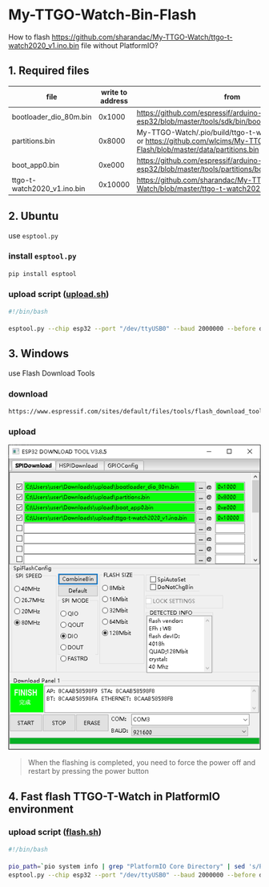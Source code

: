 # My-TTGO-Watch-Bin-Flash

How to flash https://github.com/sharandac/My-TTGO-Watch/ttgo-t-watch2020_v1.ino.bin file without PlatformIO?


## 1. Required files

file|write to address|from
---|---|---
bootloader_dio_80m.bin|0x1000|https://github.com/espressif/arduino-esp32/blob/master/tools/sdk/bin/bootloader_dio_80m.bin
partitions.bin|0x8000|My-TTGO-Watch/.pio/build/ttgo-t-watch/partitions.bin or https://github.com/wlcims/My-TTGO-Watch-Bin-Flash/blob/master/data/partitions.bin
boot_app0.bin|0xe000|https://github.com/espressif/arduino-esp32/blob/master/tools/partitions/boot_app0.bin
ttgo-t-watch2020_v1.ino.bin|0x10000|https://github.com/sharandac/My-TTGO-Watch/blob/master/ttgo-t-watch2020_v1.ino.bin


## 2. Ubuntu

use `esptool.py`

### install `esptool.py`
```
pip install esptool
```

### upload script ([upload.sh](upload.sh))
```bash
#!/bin/bash

esptool.py --chip esp32 --port "/dev/ttyUSB0" --baud 2000000 --before default_reset --after hard_reset write_flash -z --flash_mode dio --flash_freq 80m --flash_size detect 0x1000 bootloader_dio_80m.bin 0x8000 partitions.bin 0xe000 boot_app0.bin 0x10000 ttgo-t-watch2020_v1.ino.bin
```

## 3. Windows

use Flash Download Tools

### download
```
https://www.espressif.com/sites/default/files/tools/flash_download_tool_v3.8.5_1.zip
```

### upload 
![windows](./images/Windows10.PNG)
> When the flashing is completed, you need to force the power off and restart by pressing the power button


## 4. Fast flash TTGO-T-Watch in PlatformIO environment


### upload script ([flash.sh](flash.sh))
```bash
#!/bin/bash

pio_path=`pio system info | grep "PlatformIO Core Directory" | sed 's/PlatformIO Core Directory\s*//'`
esptool.py --chip esp32 --port "/dev/ttyUSB0" --baud 2000000 --before default_reset --after hard_reset write_flash -z --flash_mode dio --flash_freq 80m --flash_size detect 0x1000 ${pio_path}/packages/framework-arduinoespressif32/tools/sdk/bin/bootloader_dio_80m.bin 0x8000 .pio/build/ttgo-t-watch/partitions.bin 0xe000 ${pio_path}/packages/framework-arduinoespressif32/tools/partitions/boot_app0.bin 0x10000 .pio/build/ttgo-t-watch/firmware.bin
```